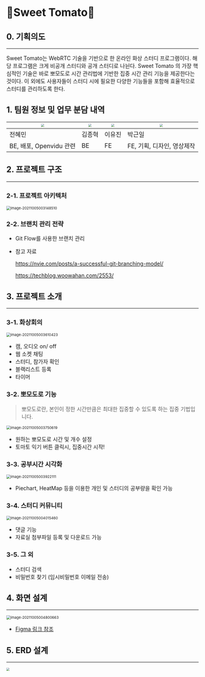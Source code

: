# 🍯Sweet Tomato🍅



## 0. 기획의도

---

Sweet Tomato는 WebRTC 기술을 기반으로 한 온라인 화상 스터디 프로그램이다. 해당 프로그램은 크게 비공개 스터디와 공개 스터디로 나뉜다. Sweet Tomato 의 가장 핵심적인 기술은 바로 뽀모도로 시간 관리법에 기반한 집중 시간 관리 기능을 제공한다는 것이다. 이 외에도 사용자들이 스터디 시에 필요한 다양한 기능들을 포함해 효율적으로 스터디를 관리하도록 한다.





## 1. 팀원 정보 및 업무 분담 내역

| <img src="C:\Users\multicampus\Desktop\test\혜민.PNG" style="zoom:50%;" /> | <img src="C:\Users\multicampus\Desktop\test\종혁.PNG" style="zoom:50%;" /> | <img src="C:\Users\multicampus\Desktop\test\유진.PNG" style="zoom:50%;" /> | <img src="C:\Users\multicampus\Desktop\test\근일.PNG" style="zoom:50%;" /> |
| ------------------------------------------------------------ | ------------------------------------------------------------ | ------------------------------------------------------------ | ------------------------------------------------------------ |
| 전혜민                                                       | 김종혁                                                       | 이유진                                                       | 박근일                                                       |
| BE, 배포, Openvidu 관련                                      | BE                                                           | FE                                                           | FE, 기획, 디자인, 영상제작                                   |





## 2. 프로젝트 구조

---

### 2-1. 프로젝트 아키텍처

<img src="C:\Users\multicampus\AppData\Roaming\Typora\typora-user-images\image-20211005003148510.png" alt="image-20211005003148510" style="zoom:67%;" />

### 2-2. 브랜치 관리 전략

- Git Flow를 사용한 브랜치 관리

- 참고 자료

  https://nvie.com/posts/a-successful-git-branching-model/

  https://techblog.woowahan.com/2553/



## 3. 프로젝트 소개

---

### 3-1. 화상회의

<img src="C:\Users\multicampus\AppData\Roaming\Typora\typora-user-images\image-20211005003610423.png" alt="image-20211005003610423" style="zoom: 67%;" />

- 캠, 오디오 on/ off 
- 웹 소켓 채팅
- 스터디, 참가자 확인
- 블랙리스트 등록
- 타이머



### 3-2. 뽀모도로 기능

> 뽀모도로란, 본인이 정한 시간만큼은 최대한 집중할 수 있도록 하는 집중 기법입니다.

<img src="C:\Users\multicampus\AppData\Roaming\Typora\typora-user-images\image-20211005003750619.png" alt="image-20211005003750619" style="zoom:67%;" />

- 원하는 뽀모도로 시간 및 개수 설정
- 토마토 익기 버튼 클릭시, 집중시간 시작!



### 3-3. 공부시간 시각화

<img src="C:\Users\multicampus\AppData\Roaming\Typora\typora-user-images\image-20211005003922111.png" alt="image-20211005003922111" style="zoom:67%;" />

- Piechart, HeatMap 등을 이용한 개인 및 스터디의 공부량을 확인 가능



### 3-4. 스터디 커뮤니티

<img src="C:\Users\multicampus\AppData\Roaming\Typora\typora-user-images\image-20211005004015460.png" alt="image-20211005004015460" style="zoom:67%;" />

- 댓글 기능
- 자료실 첨부파일 등록 및 다운로드 가능



### 3-5. 그 외

- 스터디 검색
- 비밀번호 찾기 (임시비밀번호 이메일 전송)





## 4. 화면 설계

---



<img src="C:\Users\multicampus\AppData\Roaming\Typora\typora-user-images\image-20211005004800663.png" alt="image-20211005004800663" style="zoom:67%;" />

- [Figma 링크 참조](https://www.figma.com/file/n0U0H4rmLrkFV9bUBuFQqS/UI-리뉴얼?node-id=0%3A1)





## 5. ERD 설계

---

<img src="C:\Users\multicampus\Desktop\test\ERD.png" style="zoom: 50%;" />





